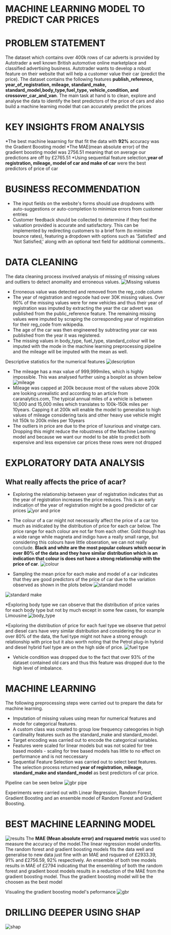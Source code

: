 # MACHINE LEARNING MODEL TO PREDICT CAR PRICES

# PROBLEM STATEMENT
The dataset which contains over 400k rows of car adverts is provided by Autotrader a well known British automotive online marketplace and classified advertising business. Autotrader wants to develop a robust feature on their website that will help a customer value their car (predict the price). The dataset contains the following features **publish_reference, year_of_registration, mileage, standard_make, standard_model,body_type,fuel_type, vehicle_condition, and crossover_car_and_van**. The main task at hand is to clean, explore and analyse the data to identify the best predictors of the price of cars and also build a machine learning model that can accurately predict the prices

# KEY INSIGHTS FROM ANALYSIS
*The best machine leaarning for that fit the data with **92%** accuracy was the Gradient Boosting model
*The MAE(mean absolute error) of the gradient boosting model was 2756.51 meaning that on average our predictions are off by £2765.51
*Using sequential feature selection,**year of registration, mileage, model of car and make of car** were the best predictors of price of car

# BUSINESS RECOMMENDATION
* The input fields on the website's forms should use dropdowns with auto-suggestions or auto-completion to minimize errors from customer entries
* Customer feedback should be collected to determine if they feel the valuation provided is accurate and satisfactory. This can be implemented by redirecting customers to a brief form (to minimize bounce rates), featuring a dropdown with options such as 'Satisfied' and 'Not Satisfied,' along with an optional text field for additional comments..  


# DATA CLEANING
The data cleaning process involved analysis of missing of missing values and outliers to detect anomality and erroneous values.
![Missing valuess](https://github.com/user-attachments/assets/7134d359-19ff-405e-b61f-3973628b7cf9)
* Erroneous value was detected and removed from the reg_code column
* The year of registration and regcode had over 30K missing values. Over 90% of the missing values were for new vehicles and thus their year of registration was imputed by extracting the year the car advert was published from the public_reference feature. The remaining missing values were imputed  by scraping the corresponding year of registration for their reg_code from wikipedia.
* The age of the car was then engineered by subtracting year car was published from the year it was registered.
* The missing values in body_type, fuel_type, standard_colour will be imputed with the mode in the machine learning preprocessing pipeline  and the mileage will be imputed with the mean as well.
  
Descriptive statistics for the numerical features
![description](https://github.com/user-attachments/assets/fbcbb58e-6f6b-416c-8ab7-a727572f5417)
* The mileage has a max value of 999,999miles, which is highly impossible. This was analysed further using a boxplot as shown below
![mileage](https://github.com/user-attachments/assets/16c2bf74-4c87-4ac5-9cf7-fd9163dc9d64)
* Mileage was capped at 200k because most of the values above 200k are looking unrealistic and according to an article from caranalytics.com, The typical annual miles of a vehicle is between 10,000 and 15,000 miles which translates to 100k-150k miles per 10years. Capping it at 200k will enable the model to generalise to high values of mileage considering taxis and other heavy use vehicle might hit 150k to 200k miles per 10years
* The outliers in price are due to the price of luxurious and vinatge cars. Dropping this might reduce the robustness of the Machine Learning model and because we want our model to be able to predict both expensive and less expensive car prices these rows were not dropped

# EXPLORATORY DATA ANALYSIS
## What really affects the price of acar? 
* Exploring the relationship between year of registration indicates that as the year of registration increases the price reduces. This is an early indication of the year of registration might be a good predictor of car prices
![yor and price](https://github.com/user-attachments/assets/4823a0d4-83db-4068-9ccf-e9812291037f)
* The colour of a car might not necessarily affect the price of a car too much as inidicated by the distribution of price for each car below. The price range for each colour are not far from each other. Gold though has a wide range while magneta and indigo have a really small range, but considering this colours have little obseration, we can not really conclude. **Black and white are the most popular colours which occur in over 80% of the data and they have similar distribution which is an indication that colour is does not have a strong relationship with the price of car**.
![colour](https://github.com/user-attachments/assets/2312118b-3cc1-4bed-bede-846f2976336c)

* Sampling the mean price for each make and model of a car indicates that they are good predictors of the price of car due to the variation observed as shown in the plots below
![standard model](https://github.com/user-attachments/assets/59817174-f64d-47e3-ad78-36fc0ef1d04d)

![standard make](https://github.com/user-attachments/assets/44c2d188-d755-420b-9ef2-cc92b6967090)

*Exploring body type we can observe that the distribution of price varies for each body type but not by much except in some few cases, for example Limousine
![body_type](https://github.com/user-attachments/assets/db996206-db32-4471-8162-02fc29037cb4)

*Exploring the distribution of price for each fuel type we observe that petrol and diesel cars have very similar distribution and considering the occur in over 80% of the data, the fuel type might not have a strong enough relationship with price but it also worth noting that the Petrol plug-in hybrid and diesel hybrid fuel type are on the high side of price.
![fuel type](https://github.com/user-attachments/assets/d53ceff7-ea4e-4d95-9892-95b88ca63169)

* Vehicle condition was dropped due to the fact that over 93% of the dataset contained old cars and thus this feature was dropped due to the high level of imbalance.


# MACHINE LEARNING
The following preprocessing steps were carried out to prepare the data for machine learning.
* Imputation of missing values using mean for numerical features and mode for categorical features.
* A custom class was created to group low frequency cateogories in high cardinality features such as the standard_make and standard_model.
* Target encoding was carried out to encode the categorical variables.
* Features were scaled for linear models but was not scaled for tree based models - scaling for tree based models has little to no effect on performance and is not neccessary
* Sequential Feature Selection was carried out to select best features. The selection process returned **year of registration, mileage, standard_make and standard_model**
 as best predictors of car price.

Pipeline can be seen below
![gbr pipe](https://github.com/user-attachments/assets/d5b7af17-b13b-416f-9627-3be7ca58d524)

Experiments were carried out with Linear Regression, Random Forest, Gradient Boosting and an ensemble model of Random Forest and Gradient Boosting.

# BEST MACHINE LEARNING MODEL
![results](https://github.com/user-attachments/assets/a5f9077f-2de4-423d-bb7d-80f352589310)
The **MAE (Mean absolute error) and rsquared metric** was used to measure the accuracy of the model.The linear regression model underfits. The random forest and gradient boosting models fits the data well and generalise to new data just fine with an MAE and rsquared of £2933.39, 91% and £2756.59, 92% respectively. An ensemble of both tree models results in MAE of £2794 indicating that the ensembling of both the random forest and gradient boost models results in a reduction of the MAE from the gradient boosting model. Thus the gradient boosting model will be the choosen as the best model

Visualing the gradient boosting model's peformance
![gbr ](https://github.com/user-attachments/assets/4539383c-0a6f-4c69-b5ca-f220400cf041)

# DRILLING DEEPER USING SHAP
![shap](https://github.com/user-attachments/assets/ce91743e-0d2e-46d5-81b9-f0dd33b5f3aa)



